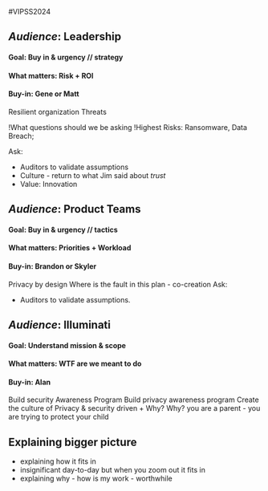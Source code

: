 #VIPSS2024


## *Audience*: Leadership

#### Goal: Buy in & urgency // strategy
#### What matters: Risk + ROI
#### Buy-in: Gene or Matt

Resilient organization
Threats

!What questions should we be asking
!Highest Risks: Ransomware, Data Breach;


Ask:
- Auditors to validate assumptions
- Culture - return to what Jim said about *trust*
- Value: Innovation
## *Audience*: Product Teams

#### Goal: Buy in & urgency // tactics
#### What matters: Priorities + Workload
#### Buy-in: Brandon or Skyler

Privacy by design
Where is the fault in this plan - co-creation
Ask:
- Auditors to validate assumptions.

## *Audience*: Illuminati

#### Goal: Understand mission & scope
#### What matters: WTF are we meant to do
#### Buy-in: Alan


Build security Awareness Program
Build privacy awareness program
Create the culture of Privacy & security driven + Why? Why? 
you are a parent - you are trying to protect your child



## Explaining bigger picture
- explaining how it fits in
- insignificant day-to-day but when you zoom out it fits in
- explaining why - how is my work - worthwhile